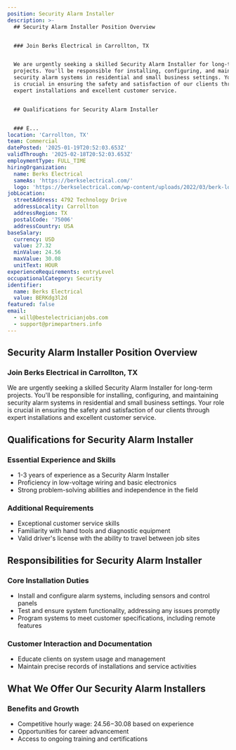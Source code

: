 ```yaml
---
position: Security Alarm Installer
description: >-
  ## Security Alarm Installer Position Overview


  ### Join Berks Electrical in Carrollton, TX


  We are urgently seeking a skilled Security Alarm Installer for long-term
  projects. You'll be responsible for installing, configuring, and maintaining
  security alarm systems in residential and small business settings. Your role
  is crucial in ensuring the safety and satisfaction of our clients through
  expert installations and excellent customer service.


  ## Qualifications for Security Alarm Installer


  ### E...
location: 'Carrollton, TX'
team: Commercial
datePosted: '2025-01-19T20:52:03.653Z'
validThrough: '2025-02-18T20:52:03.653Z'
employmentType: FULL_TIME
hiringOrganization:
  name: Berks Electrical
  sameAs: 'https://berkselectrical.com/'
  logo: 'https://berkselectrical.com/wp-content/uploads/2022/03/berk-logo.jpg'
jobLocation:
  streetAddress: 4792 Technology Drive
  addressLocality: Carrollton
  addressRegion: TX
  postalCode: '75006'
  addressCountry: USA
baseSalary:
  currency: USD
  value: 27.32
  minValue: 24.56
  maxValue: 30.08
  unitText: HOUR
experienceRequirements: entryLevel
occupationalCategory: Security
identifier:
  name: Berks Electrical
  value: BERKdg3l2d
featured: false
email:
  - will@bestelectricianjobs.com
  - support@primepartners.info
---
```




## Security Alarm Installer Position Overview

### Join Berks Electrical in Carrollton, TX

We are urgently seeking a skilled Security Alarm Installer for long-term projects. You'll be responsible for installing, configuring, and maintaining security alarm systems in residential and small business settings. Your role is crucial in ensuring the safety and satisfaction of our clients through expert installations and excellent customer service.

## Qualifications for Security Alarm Installer

### Essential Experience and Skills

- 1-3 years of experience as a Security Alarm Installer
- Proficiency in low-voltage wiring and basic electronics
- Strong problem-solving abilities and independence in the field

### Additional Requirements

- Exceptional customer service skills
- Familiarity with hand tools and diagnostic equipment
- Valid driver's license with the ability to travel between job sites

## Responsibilities for Security Alarm Installer

### Core Installation Duties

- Install and configure alarm systems, including sensors and control panels
- Test and ensure system functionality, addressing any issues promptly
- Program systems to meet customer specifications, including remote features

### Customer Interaction and Documentation

- Educate clients on system usage and management
- Maintain precise records of installations and service activities

## What We Offer Our Security Alarm Installers

### Benefits and Growth

- Competitive hourly wage: $24.56-$30.08 based on experience
- Opportunities for career advancement
- Access to ongoing training and certifications